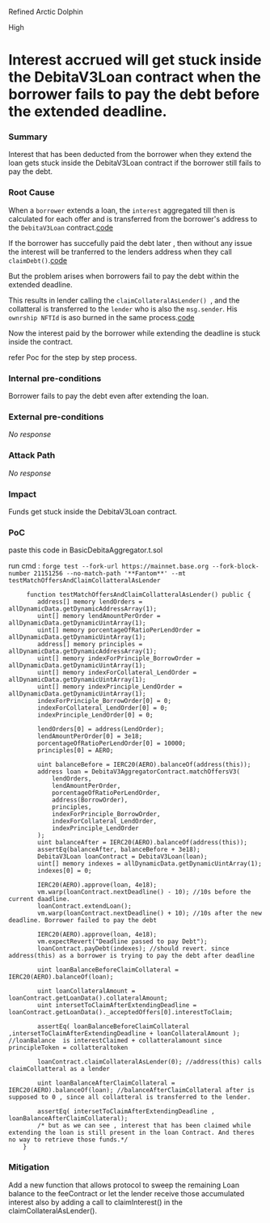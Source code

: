 Refined Arctic Dolphin

High

# Interest accrued will get stuck inside the DebitaV3Loan contract when the borrower fails to pay the debt before the extended deadline.




### Summary

Interest that has been deducted from the borrower when they extend the loan gets stuck inside the DebitaV3Loan contract if the borrower still fails to pay the debt.


### Root Cause

When a `borrower` extends a loan, the `interest` aggregated till then is calculated for each offer and is transferred from the borrower's address to the `DebitaV3Loan` contract.[code](https://github.com/sherlock-audit/2024-11-debita-finance-v3/blob/1465ba6884c4cc44f7fc28e51f792db346ab1e33/Debita-V3-Contracts/contracts/DebitaV3Loan.sol#L614-L620)

If the borrower has succefully paid the debt later , then without any issue the interest will be tranferred to the lenders address when they call `claimDebt()`.[code](https://github.com/sherlock-audit/2024-11-debita-finance-v3/blob/1465ba6884c4cc44f7fc28e51f792db346ab1e33/Debita-V3-Contracts/contracts/DebitaV3Loan.sol#L304-L308) 

But the problem arises when borrowers fail to pay the debt within the extended deadline.

This results in lender calling the `claimCollateralAsLender() `, and the collatteral is transferred to the `lender` who is also the `msg.sender`. 
His `ownrship NFTId` is aso burned in the same process.[code](https://github.com/sherlock-audit/2024-11-debita-finance-v3/blob/1465ba6884c4cc44f7fc28e51f792db346ab1e33/Debita-V3-Contracts/contracts/DebitaV3Loan.sol#L340-L372)

Now the interest paid by the borrower while extending the deadline is stuck inside the contract.

refer Poc for the step by step process.
### Internal pre-conditions

Borrower fails to pay the debt even after extending the loan.

### External pre-conditions

_No response_

### Attack Path

_No response_ 

### Impact

Funds get stuck inside the DebitaV3Loan contract.

### PoC
paste this code in BasicDebitaAggregator.t.sol

run cmd : `forge test --fork-url https://mainnet.base.org --fork-block-number 21151256 --no-match-path '**Fantom**' --mt testMatchOffersAndClaimCollatteralAsLender`

```solidity
     function testMatchOffersAndClaimCollatteralAsLender() public {
        address[] memory lendOrders = allDynamicData.getDynamicAddressArray(1);
        uint[] memory lendAmountPerOrder = allDynamicData.getDynamicUintArray(1);
        uint[] memory porcentageOfRatioPerLendOrder = allDynamicData.getDynamicUintArray(1);
        address[] memory principles = allDynamicData.getDynamicAddressArray(1);
        uint[] memory indexForPrinciple_BorrowOrder = allDynamicData.getDynamicUintArray(1);
        uint[] memory indexForCollateral_LendOrder = allDynamicData.getDynamicUintArray(1);
        uint[] memory indexPrinciple_LendOrder = allDynamicData.getDynamicUintArray(1);
        indexForPrinciple_BorrowOrder[0] = 0;
        indexForCollateral_LendOrder[0] = 0;
        indexPrinciple_LendOrder[0] = 0;

        lendOrders[0] = address(LendOrder);
        lendAmountPerOrder[0] = 3e18;
        porcentageOfRatioPerLendOrder[0] = 10000;
        principles[0] = AERO;

        uint balanceBefore = IERC20(AERO).balanceOf(address(this));
        address loan = DebitaV3AggregatorContract.matchOffersV3(
            lendOrders,
            lendAmountPerOrder,
            porcentageOfRatioPerLendOrder,
            address(BorrowOrder),
            principles,
            indexForPrinciple_BorrowOrder,
            indexForCollateral_LendOrder,
            indexPrinciple_LendOrder
        );
        uint balanceAfter = IERC20(AERO).balanceOf(address(this));
        assertEq(balanceAfter, balanceBefore + 3e18);
        DebitaV3Loan loanContract = DebitaV3Loan(loan);
        uint[] memory indexes = allDynamicData.getDynamicUintArray(1);
        indexes[0] = 0;

        IERC20(AERO).approve(loan, 4e18);
        vm.warp(loanContract.nextDeadline() - 10); //10s before the current daadline.
        loanContract.extendLoan();
        vm.warp(loanContract.nextDeadline() + 10); //10s after the new deadline. Borrower failed to pay the debt
        
        IERC20(AERO).approve(loan, 4e18);
        vm.expectRevert("Deadline passed to pay Debt");
        loanContract.payDebt(indexes); //should revert. since address(this) as a borrower is trying to pay the debt after deadline

        uint loanBalanceBeforeClaimCollateral = IERC20(AERO).balanceOf(loan);

        uint loanCollateralAmount = loanContract.getLoanData().collateralAmount; 
        uint intersetToClaimAfterExtendingDeadline = loanContract.getLoanData()._acceptedOffers[0].interestToClaim;  
        
        assertEq( loanBalanceBeforeClaimCollateral ,intersetToClaimAfterExtendingDeadline + loanCollateralAmount ); //loanBalance  is interestClaimed + collatteralamount since principleToken = collatteraltoken
        
        loanContract.claimCollateralAsLender(0); //address(this) calls claimCollatteral as a lender

        uint loanBalanceAfterClaimCollateral = IERC20(AERO).balanceOf(loan); //balanceAfterClaimCollateral after is supposed to 0 , since all collatteral is transferred to the lender.
        
        assertEq( intersetToClaimAfterExtendingDeadline , loanBalanceAfterClaimCollateral); 
        /* but as we can see , interest that has been claimed while extending the loan is still present in the loan Contract. And theres no way to retrieve those funds.*/
    }
```
### Mitigation


Add a new function that allows protocol to sweep the remaining Loan balance to the feeContract or let the lender receive those accumulated interest also by adding a call to claimInterest() in the   claimCollateralAsLender().